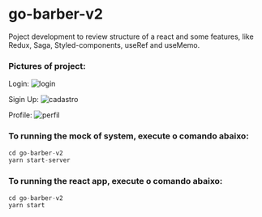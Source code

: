 # go-barber-v2

Poject development to review structure of a react and some features, like Redux, Saga, Styled-components, useRef and useMemo.

### Pictures of project:
Login:
![login](https://user-images.githubusercontent.com/47933829/105636104-624e8700-5e45-11eb-8f78-3e111edead22.png)

Sigin Up:
![cadastro](https://user-images.githubusercontent.com/47933829/105636145-9aee6080-5e45-11eb-8466-0a361e1669dc.png)

Profile:
![perfil](https://user-images.githubusercontent.com/47933829/105636149-a3469b80-5e45-11eb-957e-4d1421e9c491.png)

### To running the mock of system, execute o comando abaixo:
```javascript
cd go-barber-v2
yarn start-server
```

### To running the react app, execute o comando abaixo:
```javascript
cd go-barber-v2
yarn start
```
